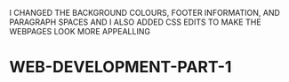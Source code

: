 I CHANGED THE BACKGROUND COLOURS, FOOTER INFORMATION, AND PARAGRAPH SPACES
AND I ALSO ADDED CSS EDITS TO MAKE THE WEBPAGES LOOK MORE APPEALLING
# WEB-DEVELOPMENT-PART-1
